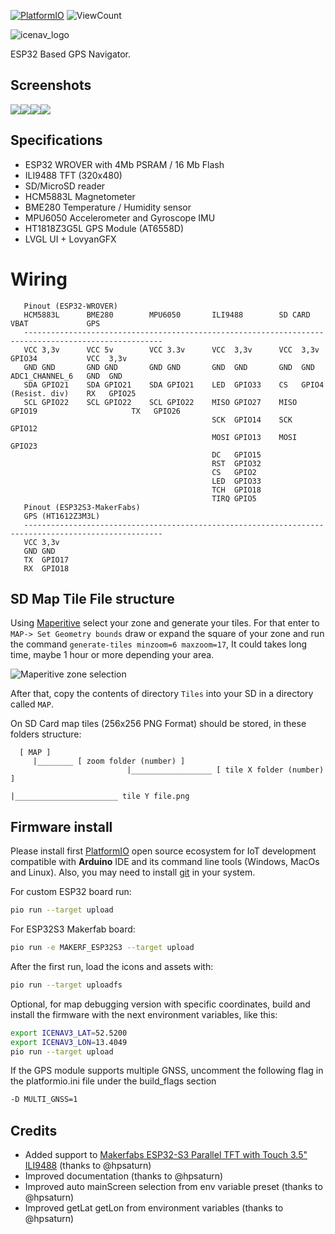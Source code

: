 [![PlatformIO](https://github.com/jgauchia/IceNav-v3/workflows/PlatformIO/badge.svg)](https://github.com/jgauchia/IceNav-v3/actions/) ![ViewCount](https://views.whatilearened.today/views/github/jgauchia/IceNav-v3.svg)


![icenav_logo](images/icenav_logo.png)

ESP32 Based GPS Navigator.

## Screenshots
![](images/screenshot_1.png)![](images/screenshot_2.png)![](images/screenshot_3.png)![](images/screenshot_4.png)


## Specifications

* ESP32 WROVER with 4Mb PSRAM / 16 Mb Flash
* ILI9488 TFT (320x480)
* SD/MicroSD reader
* HCM5883L Magnetometer
* BME280   Temperature / Humidity sensor
* MPU6050  Accelerometer and Gyroscope IMU
* HT1818Z3G5L GPS Module (AT6558D)
* LVGL UI + LovyanGFX


#

# Wiring

       Pinout (ESP32-WROVER)
       HCM5883L      BME280        MPU6050       ILI9488        SD CARD        VBAT             GPS
       -----------------------------------------------------------------------------------------------------
       VCC 3,3v      VCC 5v        VCC 3.3v      VCC  3,3v      VCC  3,3v      GPIO34           VCC  3,3v
       GND GND       GND GND       GND GND       GND  GND       GND  GND       ADC1_CHANNEL_6   GND  GND
       SDA GPIO21    SDA GPIO21    SDA GPIO21    LED  GPIO33    CS   GPIO4     (Resist. div)    RX   GPIO25
       SCL GPIO22    SCL GPIO22    SCL GPIO22    MISO GPIO27    MISO GPIO19                     TX   GPIO26
                                                 SCK  GPIO14    SCK  GPIO12
                                                 MOSI GPIO13    MOSI GPIO23
                                                 DC   GPIO15
                                                 RST  GPIO32
                                                 CS   GPIO2
                                                 LED  GPIO33
                                                 TCH  GPIO18
                                                 TIRQ GPIO5
       Pinout (ESP32S3-MakerFabs)
       GPS (HT1612Z3M3L)
       -----------------------------------------------------------------------------------------------------
       VCC 3,3v
       GND GND
       TX  GPIO17
       RX  GPIO18

## SD Map Tile File structure

Using [Maperitive](http://maperitive.net/) select your zone and generate your tiles. For that enter to `MAP-> Set Geometry bounds` draw or expand the square of your zone and run the command `generate-tiles minzoom=6 maxzoom=17`, It could takes long time, maybe 1 hour or more depending your area.

![Maperitive zone selection](images/maperitive_zone_selection.jpg)

After that, copy the contents of directory `Tiles` into your SD in a directory called `MAP`.

On SD Card map tiles (256x256 PNG Format) should be stored, in these folders structure:

      [ MAP ]
         |________ [ zoom folder (number) ]
                              |__________________ [ tile X folder (number) ]
                                                             |_______________________ tile Y file.png

## Firmware install

Please install first [PlatformIO](http://platformio.org/) open source ecosystem for IoT development compatible with **Arduino** IDE and its command line tools (Windows, MacOs and Linux). Also, you may need to install [git](http://git-scm.com/) in your system. 

For custom ESP32 board run:

```bash
pio run --target upload
```

For ESP32S3 Makerfab board:

```bash
pio run -e MAKERF_ESP32S3 --target upload
```

After the first run, load the icons and assets with:

```bash
pio run --target uploadfs
```

Optional, for map debugging version with specific coordinates, build and install the firmware with the next environment variables, like this:

```bash
export ICENAV3_LAT=52.5200
export ICENAV3_LON=13.4049
pio run --target upload
```

If the GPS module supports multiple GNSS, uncomment the following flag in the platformio.ini file under the build_flags section

```bash
-D MULTI_GNSS=1
```

## Credits

* Added support to [Makerfabs ESP32-S3 Parallel TFT with Touch 3.5" ILI9488](https://www.makerfabs.com/esp32-s3-parallel-tft-with-touch-ili9488.html) (thanks to @hpsaturn)
* Improved documentation (thanks to @hpsaturn)
* Improved auto mainScreen selection from env variable preset (thanks to @hpsaturn)
* Improved getLat getLon from environment variables (thanks to @hpsaturn)
